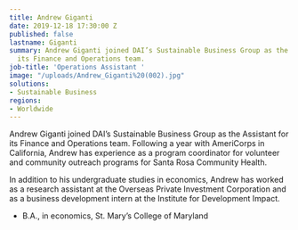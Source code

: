 ```yaml
---
title: Andrew Giganti
date: 2019-12-18 17:30:00 Z
published: false
lastname: Giganti
summary: Andrew Giganti joined DAI’s Sustainable Business Group as the Assistant for
  its Finance and Operations team.
job-title: 'Operations Assistant '
image: "/uploads/Andrew_Giganti%20(002).jpg"
solutions:
- Sustainable Business
regions:
- Worldwide
---
```


Andrew Giganti joined DAI’s Sustainable Business Group as the Assistant for its Finance and Operations team. Following a year with AmeriCorps in California, Andrew has experience as a program coordinator for volunteer and community outreach programs for Santa Rosa Community Health. 

In addition to his undergraduate studies in economics, Andrew has worked as a research assistant at the Overseas Private Investment Corporation and as a business development intern at the Institute for Development Impact. 

* B.A., in economics, St. Mary’s College of Maryland 
